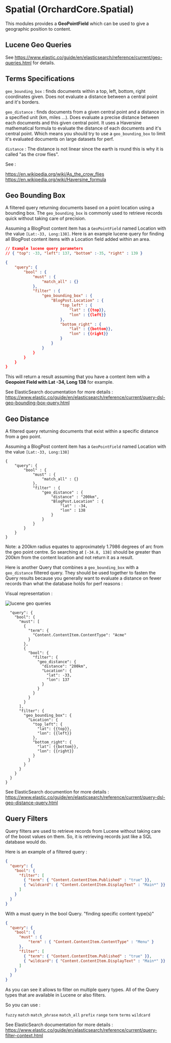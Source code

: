 # Spatial (OrchardCore.Spatial)

This modules provides a **GeoPointField** which can be used to give a geographic position to content.

## Lucene Geo Queries

See https://www.elastic.co/guide/en/elasticsearch/reference/current/geo-queries.html for details.

## Terms Specifications

`geo_bounding_box` : finds documents within a top, left, bottom, right coordinates given. Does not evaluate a distance between a central point and it's borders.

`geo_distance` : finds documents from a given central point and a distance in a specified unit (km, miles ...). Does evaluate a precise distance between each documents and this given central point. It uses a Haversine mathematical formula to evaluate the distance of each documents and it's central point. Which means you should try to use a `geo_bounding_box` to limit it's evaluated documents on large datasets for perf.

`distance` : The distance is not linear since the earth is round this is why it is called "as the crow flies".

See :

https://en.wikipedia.org/wiki/As_the_crow_flies
https://en.wikipedia.org/wiki/Haversine_formula

## Geo Bounding Box

A filtered query returning documents based on a point location using a bounding box. The `geo_bounding_box` is commonly used to retrieve records quick without taking care of precision.

Assuming a BlogPost content item has a `GeoPointField` named Location with the value `[Lat:-33, Long:138]`. Here is an example lucene query for finding all BlogPost content items with a Location field added within an area.

```json
// Example lucene query parameters
// { "top": -33, "left": 137, "bottom" :-35, "right" : 139 }

{
    "query": {
        "bool" : {
            "must" : {
                "match_all" : {}
            },
            "filter" : {
                "geo_bounding_box" : {
                    "BlogPost.Location" : {
                        "top_left" : {
                            "lat" : {{top}},
                            "lon" : {{left}}
                        },
                        "bottom_right" : {
                            "lat" : {{bottom}},
                            "lon" : {{right}}
                        }
                    }
                }
            }
        }
    }
}
```

This will return a result assuming that you have a content item with a **Geopoint Field with Lat -34, Long 138** for example.

See ElasticSearch documentation for more details : 
https://www.elastic.co/guide/en/elasticsearch/reference/current/query-dsl-geo-bounding-box-query.html

## Geo Distance

A filtered query returning documents that exist within a specific distance from a geo point.

Assuming a BlogPost content item has a `GeoPointField` named Location with the value `[Lat:-33, Long:138]`

```
{
    "query": {
        "bool" : {
            "must" : {
                "match_all" : {}
            },
            "filter" : {
                "geo_distance" : {
                    "distance" : "200km",
                    "BlogPost.Location" : {
                        "lat" : -34,
                        "lon" : 138
                    }
                }
            }
        }
    }
}

```

Note: a 200km radius equates to approximately 1.7986 degrees of arc from the geo point centre. So searching at `[-34.8, 138]` should be greater than 200km from the content location and not return it as a result.

Here is another Query that combines a `geo_bounding_box` with a `geo_distance` filtered query. They should be used together to fasten the Query results because you generally want to evaluate a distance on fewer records than what the database holds for perf reasons : 

Visual representation :

![lucene geo queries](images/lucene-geo-queries.jpg)

```json{
  "query": {
    "bool": {
      "must": [
        {
          "term": {
            "Content.ContentItem.ContentType": "Acme"
          }
        },
        {
          "bool": {
            "filter": {
              "geo_distance": {
                "distance": "200km",
                "Location": {
                  "lat": -33,
                  "lon": 137
                }
              }
            }
          }
        }
      ],
      "filter": {
        "geo_bounding_box": {
          "Location": {
            "top_left": {
              "lat": {{top}},
              "lon": {{left}}
            },
            "bottom_right": {
              "lat": {{bottom}},
              "lon": {{right}}
            }
          }
        }
      }
    }
  }
}

```

See ElasticSearch documention for more details : 
https://www.elastic.co/guide/en/elasticsearch/reference/current/query-dsl-geo-distance-query.html

## Query Filters

Query filters are used to retrieve records from Lucene without taking care of the boost values on them. So, it is retrieving records just like a SQL database would do. 

Here is an example of a filtered query : 

```json
{
  "query": {
    "bool": {
      "filter": [
        { "term": { "Content.ContentItem.Published" : "true" }},
        { "wildcard": { "Content.ContentItem.DisplayText" : "Main*" }}
      ]
    }
  }
}
```

With a must query in the bool Query. "finding specific content type(s)"

```json
{
  "query": {
    "bool": {
      "must" : {
          "term" : { "Content.ContentItem.ContentType" : "Menu" }
      },
      "filter": [
        { "term": { "Content.ContentItem.Published" : "true" }},
        { "wildcard": { "Content.ContentItem.DisplayText" : "Main*" }}
      ]
    }
  }
}
```

As you can see it allows to filter on multiple query types. All of the Query types that are available in Lucene or also filters.

So you can use : 

`fuzzy` `match` `match_phrase` `match_all` `prefix` `range` `term` `terms` `wildcard`

See ElasticSearch documentation for more details : 
https://www.elastic.co/guide/en/elasticsearch/reference/current/query-filter-context.html